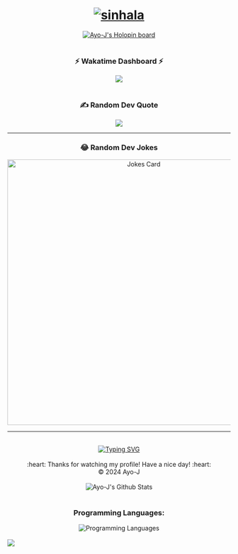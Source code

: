 <div align="center">
  <h1><a href="https://fontmeme.com/sinhala/"><img src="https://fontmeme.com/permalink/231121/2722764a153c0d655f63992e5183595b.png" alt="sinhala" border="0"></a></h1>


<div align="center">
  <a href="https://holopin.io/@januayodya">
    <img src="https://holopin.me/januayodya" alt="Ayo-J's Holopin board">
  </a>
</div>


</div>

<br>

<div align="center">
  <h3 align="center">⚡ Wakatime Dashboard ⚡</h3>
  <a href="https://wakatime.com"><img src="https://wakatime.com/share/@018ca6b7-94da-4440-b462-39b06274f277/b826ac4e-11df-4560-a4e1-97225ddc34d8.png" /></a>
</div>

<br>

<div align="center">
  <h3 align="center">✍️ Random Dev Quote</h3>
  <img src="https://quotes-github-readme.vercel.app/api?type=horizontal&theme=dark" />
</div>

<hr/>

<div align="center">
  <h3 align="center">😂 Random Dev Jokes</h3>
  <img src="https://readme-jokes.vercel.app/api" alt="Jokes Card" width=600/>
</div>

<hr/>


<br>

<div align="center">
  <a href="https://git.io/typing-svg">
    <img src="https://readme-typing-svg.demolab.com?font=Fira+Code&pause=1000&center=true&vCenter=true&random=false&width=435&lines=Thanks+For+Visiting+%E2%9C%8C;Shoot+a+message+on+Linkedin+%3A);I+am+always+down+to+collab" alt="Typing SVG" />
  </a>
</div>

<br>

<div align="center">
  :heart: Thanks for watching my profile! Have a nice day! :heart: <br/>
  &copy; 2024 Ayo-J 
</div>

<br>

<div align="center">
  <img align="center" src="https://github-readme-stats.vercel.app/api?username=Ayo-J&include_all_commits=true&count_private=true&show_icons=true&line_height=20&title_color=7A7ADB&icon_color=2234AE&text_color=D3D3D3&bg_color=0,000000,130F40" alt="Ayo-J's Github Stats">
</div>

<br>

<div align="center">
  <h3 align="center">Programming Languages:</h3>
  <img src="https://skillicons.dev/icons?i=js,html,css,python,java,react,nodejs,mongodb" alt="Programming Languages"/>
</div>

<br>

<img src="https://user-images.githubusercontent.com/73097560/115834477-dbab4500-a447-11eb-908a-139a6edaec5c.gif">
